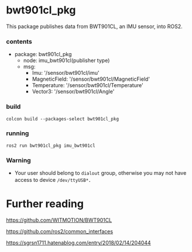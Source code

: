 # bwt901cl_pkg

This package publishes data from BWT901CL, an IMU sensor, into ROS2.

### contents

- package: bwt901cl_pkg
    - node: imu_bwt901cl(publisher type)
    - msg:
        - Imu: '/sensor/bwt901cl/imu'
        - MagneticField: '/sensor/bwt901cl/MagneticField'
        - Temperature: '/sensor/bwt901cl/Temperature'
        - Vector3: '/sensor/bwt901cl/Angle'

### build

```
colcon build --packages-select bwt901cl_pkg
```

### running

```
ros2 run bwt901cl_pkg imu_bwt901cl
```

### Warning

- Your user should belong to `dialout` group, otherwise you may not have access to device `/dev/ttyUSB*`．

# Further reading

https://github.com/WITMOTION/BWT901CL

https://github.com/ros2/common_interfaces

https://sgrsn1711.hatenablog.com/entry/2018/02/14/204044